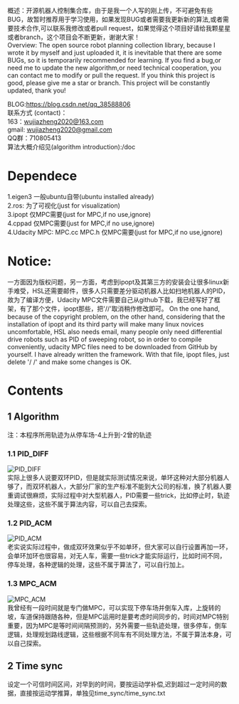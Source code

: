 概述：开源机器人控制集合库，由于是我一个人写的刚上传，不可避免有些BUG，故暂时推荐用于学习使用，如果发现BUG或者需要我更新新的算法,或者需要技术合作,可以联系我修改或者pull request，如果觉得这个项目好请给我颗星星或者branch，这个项目会不断更新，谢谢大家！</br>
Overview: The open source robot planning collection library, because I wrote it by myself and just uploaded it, it is inevitable that there are some BUGs, so it is temporarily recommended for learning. If you find a bug,or need me to update the new algorithm,or need technical cooperation, you can contact me to modify or pull the request. If you think this project is good, please give me a star or branch. This project will be constantly updated, thank you!

BLOG:https://blog.csdn.net/qq_38588806</br>
联系方式 (contact)：</br>
163：wujiazheng2020@163.com</br>
gmail: wujiazheng2020@gmail.com</br>
QQ群：710805413</br>
算法大概介绍见(algorithm introduction):/doc</br>
# Dependece
1.eigen3 一般ubuntu自带(ubuntu installed already)</br>
2.ros: 为了可视化(just for visualization)</br>
3.ipopt 仅MPC需要(just for MPC,if no use,ignore)</br>
4.cppad 仅MPC需要(just for MPC,if no use,ignore)</br>
4.Udacity MPC: MPC.cc MPC.h 仅MPC需要(just for MPC,if no use,ignore)</br>

# Notice:
一方面因为版权问题，另一方面，考虑到ipopt及其第三方的安装会让很多linux新手难受，HSL还需要邮件，很多人只需要差分驱动机器人比如扫地机器人的PID，故为了编译方便，Udacity MPC文件需要自己从github下载，我已经写好了框架，有了那个文件，ipopt那些，把'//'取消稍作修改即可。
On the one hand, because of the copyright problem, on the other hand, considering that the installation of ipopt and its third party will make many linux novices uncomfortable, HSL also needs email, many people only need differential drive robots such as PID of sweeping robot, so in order to compile conveniently, udacity MPC files need to be downloaded from GitHub by yourself. I have already written the framework. With that file, ipopt files, just delete '/ /' and make some changes is OK.

# Contents
## 1 Algorithm
注：本程序所用轨迹为从停车场-4上升到-2曾的轨迹
### 1.1 PID_DIFF
![PID_DIFF](https://github.com/wujiazheng2020/WJZ_Controller/blob/master/picture/PID_DIFF.png)</br>
实际上很多人说要双环PID，但是就实际测试情况来说，单环这种对大部分机器人够了，而双环机器人，大部分厂家的生产标准不能到大公司的标准，换了机器人要重调试很麻烦，实际过程中对大型机器人，PID需要一些trick，比如停止时，轨迹处理这些，这些不属于算法内容，可以自己去探索。
### 1.2 PID_ACM
![PID_ACM](https://github.com/wujiazheng2020/WJZ_Controller/blob/master/picture/PID_ACM.png)</br>
老实说实际过程中，做成双环效果似乎不如单环，但大家可以自行设置再加一环，会单环加环也很容易，对无人车，需要一些trick才能实际运行，比如时间不同，停车处理，各种逻辑的处理，这些不属于算法了，可以自行加上。
### 1.3 MPC_ACM
![MPC_ACM](https://github.com/wujiazheng2020/WJZ_Controller/blob/master/picture/MPC_ACM.png)</br>
我曾经有一段时间就是专门做MPC，可以实现下停车场并倒车入库，上旋转的坡，车道保持跟随各种，但是MPC运用时是要考虑时间同步的，时间对MPC特别重要，因为MPC是等时间间隔预测的，另外需要一些轨迹处理，很多停车，倒车逻辑，处理规划路线逻辑，这些根据不同车有不同处理方法，不属于算法本身，可以自己探索。
## 2 Time sync
设定一个可信时间区间，对早到的时间，要按运动学补偿,迟到超过一定时间的数据，直接按运动学推算，单独见time_sync/time_sync.txt

